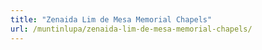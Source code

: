 ```yaml
---
title: "Zenaida Lim de Mesa Memorial Chapels"
url: /muntinlupa/zenaida-lim-de-mesa-memorial-chapels/
---
```


